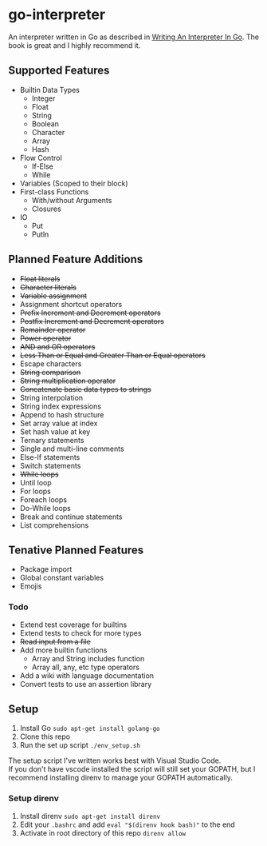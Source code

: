 # go-interpreter
An interpreter written in Go as described in [Writing An Interpreter In Go](https://interpreterbook.com/). The book is great and I highly recommend it.

## Supported Features
* Builtin Data Types
  * Integer
  * Float
  * String
  * Boolean
  * Character
  * Array
  * Hash
* Flow Control
  * If-Else
  * While
* Variables (Scoped to their block)
* First-class Functions
  * With/without Arguments
  * Closures
* IO
  * Put
  * Putln

## Planned Feature Additions
* ~~Float literals~~
* ~~Character literals~~
* ~~Variable assignment~~
* Assignment shortcut operators
* ~~Prefix Increment and Decrement operators~~
* ~~Postfix Increment and Decrement operators~~
* ~~Remainder operator~~
* ~~Power operator~~
* ~~AND and OR operators~~
* ~~Less Than or Equal and Greater Than or Equal operators~~
* Escape characters
* ~~String comparison~~
* ~~String multiplication operator~~
* ~~Concatenate basic data types to strings~~
* String interpolation
* String index expressions
* Append to hash structure
* Set array value at index
* Set hash value at key
* Ternary statements
* Single and multi-line comments
* Else-If statements
* Switch statements
* ~~While loops~~
* Until loop
* For loops
* Foreach loops
* Do-While loops
* Break and continue statements
* List comprehensions

## Tenative Planned Features
* Package import
* Global constant variables
* Emojis

### Todo
* Extend test coverage for builtins
* Extend tests to check for more types
* ~~Read input from a file~~
* Add more builtin functions
  * Array and String includes function
  * Array all, any, etc type operators
* Add a wiki with language documentation
* Convert tests to use an assertion library

## Setup
1. Install Go ```sudo apt-get install golang-go```
2. Clone this repo
3. Run the set up script ```./env_setup.sh```

The setup script I've written works best with Visual Studio Code.  
If you don't have vscode installed the script will still set your GOPATH, but I recommend installing direnv to manage your GOPATH automatically.  

### Setup direnv
1. Install direnv ```sudo apt-get install direnv```
2. Edit your ```.bashrc``` and add ```eval "$(direnv hook bash)"``` to the end
3. Activate in root directory of this repo ```direnv allow```
